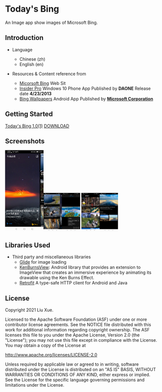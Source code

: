 Today's Bing
============

An Image app show images of Microsoft Bing.

Introduction
------------

* Language
  * Chinese (zh)
  * English (en)

* Resources & Content reference from
  * [Micorsoft Bing](https://www.bing.com/)
Web Sit
  * [Insider Pro](https://www.microsoft.com/en-us/p/insider-pro/9wzdncrcws68?activetab=pivot:overviewtab)
Windows 10 Phone App
Published by **DAONE**
Release date **4/23/2013**
  * [Bing Wallpapers](https://play.google.com/store/apps/details?id=com.microsoft.bing.wallpapers&hl=en_US&gl=US)
Android App
Published by **[Microsoft Corporation](https://play.google.com/store/apps/dev?id=6720847872553662727)**

Getting Started
---------------

[Today's Bing 1.0(1)](app/release/app-release.apk?raw=true)    [DOWNLOAD](app/release/app-release.apk?raw=true)

Screenshots
-----------

<img src="screenshots/bing_today.jpeg" alt="Today's Bing" title="Today's Bing" style="width:25%;" width="240px" /><img src="screenshots/bing_n_days_ago.jpeg" alt="N Days Ago Bing" title="N Days Ago Bing" style="zoom:25%;" width="240px" /><img src="screenshots/bing_detail.jpeg" alt="Detail Bing" title="Detail Bing" style="zoom:25%;" width="240px" />
<img src="screenshots/bing_gallery_list.jpeg" alt="Gallery List" title="Gallery List" style="zoom:25%;" width="240px" /><img src="screenshots/bing_gallery_detail.jpeg" alt="Gallery Detail" title="Gallery Detail" style="zoom:25%;" width="240px" />

Libraries Used
--------------

* Third party and miscellaneous libraries
  * [Glide][0] for image loading
  * [KenBurnsView][1]: Android library that provides an extension to ImageView that creates an immersive experience by animating its drawable using the Ken Burns Effect.
  * [Retrofit][2] A type-safe HTTP client for Android and Java

[0]: https://bumptech.github.io/glide/
[1]: https://github.com/flavioarfaria/KenBurnsView
[2]: https://github.com/square/retrofit

License
-------

Copyright 2021 Liu Xue.

Licensed to the Apache Software Foundation (ASF) under one or more contributor
license agreements.  See the NOTICE file distributed with this work for
additional information regarding copyright ownership.  The ASF licenses this
file to you under the Apache License, Version 2.0 (the "License"); you may not
use this file except in compliance with the License.  You may obtain a copy of
the License at

  http://www.apache.org/licenses/LICENSE-2.0

Unless required by applicable law or agreed to in writing, software
distributed under the License is distributed on an "AS IS" BASIS, WITHOUT
WARRANTIES OR CONDITIONS OF ANY KIND, either express or implied.  See the
License for the specific language governing permissions and limitations under
the License.
